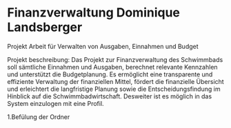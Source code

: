 # Finanzverwaltung Dominique Landsberger
Projekt Arbeit  für Verwalten von Ausgaben, Einnahmen und Budget

Projekt beschreibung:
Das Projekt zur Finanzverwaltung des Schwimmbads soll sämtliche Einnahmen und Ausgaben, berechnet relevante Kennzahlen und unterstützt die Budgetplanung. Es ermöglicht eine transparente und effiziente Verwaltung der finanziellen Mittel, fördert die finanzielle Übersicht und erleichtert die langfristige Planung sowie die Entscheidungsfindung im Hinblick auf die Schwimmbadwirtschaft. Desweiter ist es möglich in das System einzulogen mit eine Profil.  

1.Befülung der Ordner
